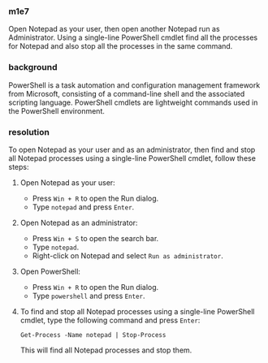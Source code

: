 ### m1e7

<p>Open Notepad as your user, then open another Notepad run as Administrator. Using a single-line PowerShell cmdlet find all the processes for Notepad and also stop all the processes in the same command.</p>

### background

<p>PowerShell is a task automation and configuration management framework from Microsoft, consisting of a command-line shell and the associated scripting language. PowerShell cmdlets are lightweight commands used in the PowerShell environment.</p>

### resolution

To open Notepad as your user and as an administrator, then find and stop all Notepad processes using a single-line PowerShell cmdlet, follow these steps:

1. Open Notepad as your user:
   - Press `Win + R` to open the Run dialog.
   - Type `notepad` and press `Enter`.

2. Open Notepad as an administrator:
   - Press `Win + S` to open the search bar.
   - Type `notepad`.
   - Right-click on Notepad and select `Run as administrator`.

3. Open PowerShell:
   - Press `Win + R` to open the Run dialog.
   - Type `powershell` and press `Enter`.

4. To find and stop all Notepad processes using a single-line PowerShell cmdlet, type the following command and press `Enter`:
   ```
   Get-Process -Name notepad | Stop-Process
   ```
   This will find all Notepad processes and stop them.

